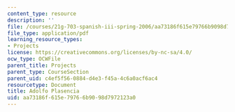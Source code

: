 ```yaml
---
content_type: resource
description: ''
file: /courses/21g-703-spanish-iii-spring-2006/aa73186f615e79766b9098d7972123a0_MIT21G_703S06_adolfo.pdf
file_type: application/pdf
learning_resource_types:
- Projects
license: https://creativecommons.org/licenses/by-nc-sa/4.0/
ocw_type: OCWFile
parent_title: Projects
parent_type: CourseSection
parent_uid: c4ef5f56-0884-d4e3-f45a-4c6a0acf6ac4
resourcetype: Document
title: Adolfo Plasencia
uid: aa73186f-615e-7976-6b90-98d7972123a0
---
```

